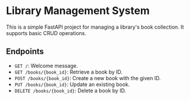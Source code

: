 # Library Management System

This is a simple FastAPI project for managing a library's book collection. It supports basic CRUD operations.

## Endpoints

- `GET /`: Welcome message.
- `GET /books/{book_id}`: Retrieve a book by ID.
- `POST /books/{book_id}`: Create a new book with the given ID.
- `PUT /books/{book_id}`: Update an existing book.
- `DELETE /books/{book_id}`: Delete a book by ID.
